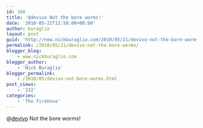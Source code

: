 ```yaml
---
id: 160
title: '@devivo Not the bore worms!'
date: '2010-05-21T12:58:00+00:00'
author: buraglio
layout: post
guid: 'http://new.nickburaglio.com/2010/05/21/devivo-not-the-bore-worms/'
permalink: /2010/05/21/devivo-not-the-bore-worms/
blogger_blog:
    - www.nickburaglio.com
blogger_author:
    - 'Nick Buraglio'
blogger_permalink:
    - /2010/05/devivo-not-bore-worms.html
post_views:
    - '232'
categories:
    - 'The firehose'
---
```


@[devivo](http://twitter.com/devivo) Not the bore worms!